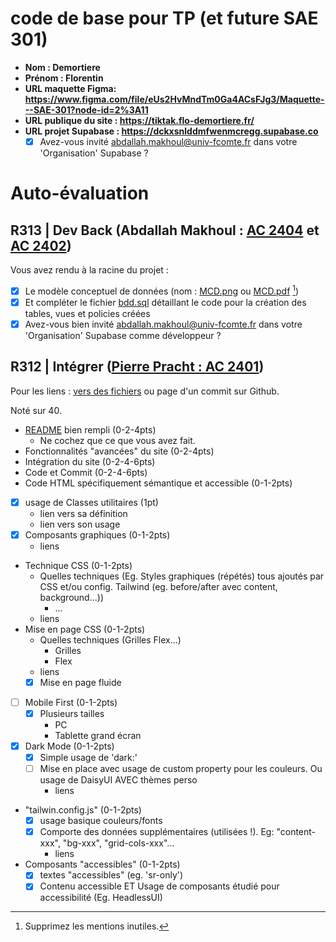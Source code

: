 # code de base pour TP (et future SAE 301)

- **Nom : Demortiere** 
- **Prénom : Florentin**
- **URL maquette Figma: https://www.figma.com/file/eUs2HvMndTm0Ga4ACsFJg3/Maquette---SAE-301?node-id=2%3A11**
- **URL publique du site : https://tiktak.flo-demortiere.fr/**
- **URL projet Supabase : https://dckxsnlddmfwenmcregg.supabase.co**
  - [X] Avez-vous invité abdallah.makhoul@univ-fcomte.fr dans votre 'Organisation' Supabase ?

# Auto-évaluation

## R313 | Dev Back (Abdallah Makhoul : [AC 2404](https://moodle.univ-fcomte.fr/mod/assign/view.php?id=612670) et [AC 2402](https://moodle.univ-fcomte.fr/mod/assign/view.php?id=612669))

Vous avez rendu à la racine du projet :

- [X] Le modèle conceptuel de données (nom : [MCD.png](/MCD.png) ou [MCD.pdf](/MCD.pdf) [^1])
- [X] Et compléter le fichier [bdd.sql](/bdd.sql) détaillant le code pour la création des tables, vues et policies créées
- [X] Avez-vous bien invité abdallah.makhoul@univ-fcomte.fr dans votre 'Organisation' Supabase comme développeur ?

## R312 | Intégrer ([Pierre Pracht : AC 2401](https://moodle.univ-fcomte.fr/mod/assign/view.php?id=612668))

Pour les liens :
[vers des fichiers](https://docs.github.com/en/repositories/managing-your-repositorys-settings-and-features/customizing-your-repository/about-readmes#relative-links-and-image-paths-in-readme-files) ou page d'un commit sur Github.

Noté sur 40.

- [README](/README.md) bien rempli (0-2-4pts)
  - Ne cochez que ce que vous avez fait.
- Fonctionnalités "avancées" du site (0-2-4pts)
- Intégration du site (0-2-4-6pts)
- Code et Commit (0-2-4-6pts)
- Code HTML spécifiquement sémantique et accessible (0-1-2pts)

- [X] usage de Classes utilitaires (1pt)
  - lien vers sa définition
  - lien vers son usage
- [X] Composants graphiques (0-1-2pts)
  - liens
- Technique CSS (0-1-2pts)
  - Quelles techniques (Eg. Styles graphiques (répétés) tous ajoutés par CSS et/ou
    config. Tailwind (eg. before/after avec content, background...))
    - ...
  - liens
- Mise en page CSS (0-1-2pts)
  - Quelles techniques (Grilles Flex...)
    - Grilles
    - Flex
  - liens
  - [X] Mise en page fluide
- [ ] Mobile First (0-1-2pts)
  - [X] Plusieurs tailles
    - PC
    - Tablette grand écran
- [X] Dark Mode (0-1-2pts)
  - [X] Simple usage de 'dark:'
  - [ ] Mise en place avec usage de custom property pour les couleurs. Ou usage de DaisyUI AVEC thèmes perso
    - liens
- "tailwin.config.js" (0-1-2pts)
  - [X] usage basique couleurs/fonts
  - [X] Comporte des données supplémentaires (utilisées !). Eg: "content-xxx", "bg-xxx", "grid-cols-xxx"...
    - liens
- Composants "accessibles" (0-1-2pts)
  - [X] textes "accessibles" (eg. 'sr-only')
  - [X] Contenu accessible ET Usage de composants étudié pour accessibilité (Eg. HeadlessUI)

[^1]: Supprimez les mentions inutiles.
